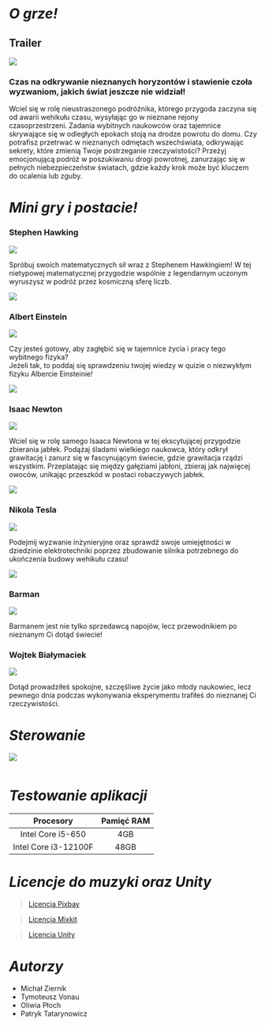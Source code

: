 # **_O grze!_**

## Trailer
![](https://youtu.be/l2SeVLobQr0)


### Czas na odkrywanie nieznanych horyzontów i stawienie czoła wyzwaniom, jakich świat jeszcze nie widział!
  
Wciel się w rolę nieustraszonego podróżnika, którego przygoda zaczyna się od awarii wehikułu czasu, wysyłając go w nieznane rejony czasoprzestrzeni. Zadania wybitnych naukowców oraz tajemnice skrywające się w odległych epokach stoją na drodze powrotu do domu. Czy potrafisz przetrwać w nieznanych odmętach wszechświata, odkrywając sekrety, które zmienią Twoje postrzeganie rzeczywistości? Przeżyj emocjonującą podróż w poszukiwaniu drogi powrotnej, zanurzając się w pełnych niebezpieczeństw światach, gdzie każdy krok może być kluczem do ocalenia lub zguby. 


# **_Mini gry i postacie!_**


  ### Stephen Hawking 
  ![](docs/characters/Hawking.png)
  
Spróbuj swoich matematycznych sił wraz z Stephenem Hawkingiem! W tej nietypowej matematycznej przygodzie wspólnie z legendarnym uczonym wyruszysz w podróż przez kosmiczną sferę 
liczb.
      
![](docs/Hawking.png)

  ### Albert Einstein 
  ![](docs/characters/Einstein.png)
  
  Czy jesteś gotowy, aby zagłębić się w tajemnice życia i pracy tego wybitnego fizyka?  
  Jeżeli tak, to poddaj się sprawdzeniu twojej wiedzy w quizie o niezwykłym fizyku Albercie Einsteinie! 
    
![](docs/Einstein.png)
  
  ### Isaac Newton 
  ![](docs/characters/Newton.png)
  
Wciel się w rolę samego Isaaca Newtona w tej ekscytującej przygodzie zbierania jabłek. Podążaj śladami wielkiego naukowca, który odkrył grawitację i zanurz się w fascynującym świecie, gdzie grawitacja rządzi wszystkim. Przeplatając się między gałęziami jabłoni, zbieraj jak najwięcej owoców, unikając przeszkód w postaci robaczywych jabłek.

  ![](docs/Newton.png)

  ### Nikola Tesla 
  ![](docs/characters/Tesla.png)
  
  Podejmij wyzwanie inżynieryjne oraz sprawdź swoje umiejętności w dziedzinie elektrotechniki poprzez zbudowanie silnika potrzebnego do ukończenia budowy wehikułu czasu!

  ![](docs/Tesla.png)
  
  ### Barman 
  ![](docs/characters/Barman.png)
  
  Barmanem jest nie tylko sprzedawcą napojów, lecz przewodnikiem po nieznanym Ci dotąd świecie!


  ### Wojtek Białymaciek  
  ![](docs/characters/Maciek.png)
  
  Dotąd prowadziłeś spokojne, szczęśliwe życie jako młody naukowiec, lecz pewnego dnia podczas wykonywania eksperymentu trafiłeś do nieznanej Ci rzeczywistości.

  
   # **_Sterowanie_**

   
   ![](docs/sterowanie.png)
   
   
  ![]()
  # **_Testowanie aplikacji_**


  | Procesory  | Pamięć RAM |
  | :-------------: | :-------------: |
  |  Intel Core i5-650|  4GB |
  |  Intel Core i3-12100F | 48GB|

  # **_Licencje do muzyki oraz Unity_**


  > [Licencja Pixbay](https://pixabay.com/pl/service/terms/)
  
  > [Licencja Mixkit](https://mixkit.co/license/#sfxFree)
  
  > [Licencja Unity](https://unity.com/legal/editor-terms-of-service/software)

   # **_Autorzy_**

   
   - Michał Ziernik
   - Tymoteusz Vonau
   - Oliwia Płoch
   - Patryk Tatarynowicz
  
